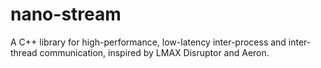 # nano-stream
A C++ library for high-performance, low-latency inter-process and inter-thread communication, inspired by LMAX Disruptor and Aeron.
